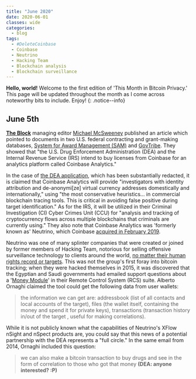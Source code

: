```yaml
---
title: "June 2020"
date: 2020-06-01
classes: wide
categories:
  - blog
tags:
  - #DeleteCoinbase
  - Coinbase
  - Neutrino
  - Hacking Team
  - Blockchain analysis
  - Blockchain surveillance
---
```


**Hello, world!** Welcome to the first edition of 'This Month in Bitcoin Privacy.' This page will be updated throughout the month as I come across noteworthy bits to include. Enjoy!
{: .notice--info}

## June 5th

[**The Block**](https://www.theblockcrypto.com/post/67551/coinbase-irs-dea-analytics-neutrino) managing editor [Michael McSweeney](https://twitter.com/mpmcsweeney) published an article which pointed to documents in two U.S. federal contracting and grant-making databases, [System for Award Management (SAM)](https://archive.is/h8pIT) and [GovTribe](https://govtribe.com/opportunity/federal-contract-opportunity/coinbase-analytics-web-subscription-5000090561). They showed that "the U.S. Drug Enforcement Administration (DEA) and the Internal Revenue Service (IRS) intend to buy licenses from Coinbase for an analytics platform called Coinbase Analytics."

In the case of [the DEA application](http://web.archive.org/web/20200611002635/https://einzelgaengerinmotte.files.wordpress.com/2020/06/dealsj-0006-limitedsourcedocumentationcoinbase.pdf), which has been substantially redacted, it is claimed that Coinbase Analytics will provide "investigators with identity attribution and de-anonymi[ze] virtual currency addresses domestically and internationally," using "the most conservative heuristics... in commercial blockchain tracing tools. This is critical in avoiding false positive during target identification." As for the IRS, it will be utilized in their Criminal Investigation (CI) Cyber Crimes Unit (CCU) for "analysis and tracking of cryptocurrency flows across multiple blockchains that criminals are currently using." They also note that Coinbase Analytics was 'formerly known as' Neutrino, which Coinbase [acquired in February 2019](https://einzelgaengerinmotte.files.wordpress.com/2019/11/neutrino_coinbase-acquisition-agreement.pdf).

Neutrino was one of many splinter companies that were created or joined by former members of Hacking Team, notorious for selling offensive surveillance technology to clients around the world, [no matter their human rights record or targets](https://rsf.org/en/news/special-report-internet-surveillance-focusing-5-governments-and-5-companies-enemies-internet). This was not the group's first foray into bitcoin tracking; when they were hacked themselves in 2015, it was discovered that the Egyptian and Saudi governments had emailed support questions about a '[Money Module](https://arstechnica.com/information-technology/2015/07/hacking-team-broke-bitcoin-secrecy-by-targeting-crucial-wallet-file/)' in their Remote Control System (RCS) suite. Alberto Ornaghi claimed the tool could get the following data from user wallets:

> the information we can get are: addressbook (list of all contacts and local accounts of the target), files (the wallet itself, containing the money and spend it for private keys), transactions (transaction history in/out of the target , useful for making correlations).

While it is not publicly known what the capabilities of Neutrino's XFlow nSight and nSpect products are, you could say that this news of a potential partnership with the DEA represents a "full circle." In the same email from 2014, Ornaghi included this question:

> we can also make a bitcoin transaction to buy drugs and see in the form of correlation to those who got that money **(DEA: anyone interested? :P)**
